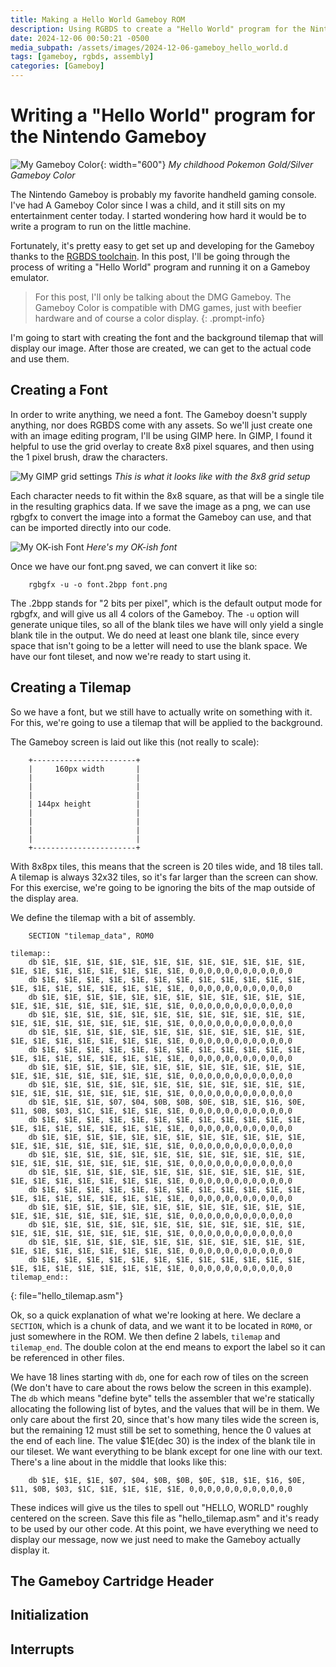 ```yaml
---
title: Making a Hello World Gameboy ROM
description: Using RGBDS to create a "Hello World" program for the Nintendo Gameboy
date: 2024-12-06 00:50:21 -0500
media_subpath: /assets/images/2024-12-06-gameboy_hello_world.d
tags: [gameboy, rgbds, assembly]
categories: [Gameboy]
---
```


# Writing a "Hello World" program for the Nintendo Gameboy

![My Gameboy Color](gbc.jpeg){: width="600"}
_My childhood Pokemon Gold/Silver Gameboy Color_

The Nintendo Gameboy is probably my favorite handheld gaming console. I've had A Gameboy Color since I was a child,
and it still sits on my entertainment center today. I started wondering how hard it would be to write a program to run
on the little machine.

Fortunately, it's pretty easy to get set up and developing for the Gameboy thanks to the
[RGBDS toolchain]([https://rgbds.gbdev.io/). In this post, I'll be going through the process of writing a "Hello
World" program and running it on a Gameboy emulator.

>For this post, I'll only be talking about the DMG Gameboy. The Gameboy Color is compatible with DMG games, just with
>beefier hardware and of course a color display.
{: .prompt-info}

I'm going to start with creating the font and the background tilemap that will display our image. After those are
created, we can get to the actual code and use them.

## Creating a Font

In order to write anything, we need a font. The Gameboy doesn't supply anything, nor does RGBDS come
with any assets. So we'll just create one with an image editing program, I'll be using GIMP here. In GIMP, I found
it helpful to use the grid overlay to create 8x8 pixel squares, and then using the 1 pixel brush, draw the characters.

![My GIMP grid settings](gimp.png)
_This is what it looks like with the 8x8 grid setup_

Each character needs to fit within the 8x8 square, as that will be a single tile in the resulting graphics data.
If we save the image as a png, we can use rgbgfx to convert the image into a format the Gameboy can use, and that can
be imported directly into our code.

![My OK-ish Font](font.png)
_Here's my OK-ish font_

Once we have our font.png saved, we can convert it like so:

```
    rgbgfx -u -o font.2bpp font.png
```

The .2bpp stands for "2 bits per pixel", which is the default output mode for rgbgfx, and will give us all 4 colors
of the Gameboy. The `-u` option will generate unique tiles, so all of the blank tiles we have will only yield a single
blank tile in the output. We do need at least one blank tile, since every space that isn't going to be a letter will
need to use the blank space. We have our font tileset, and now we're ready to start using it.

## Creating a Tilemap

So we have a font, but we still have to actually write on something with it. For this, we're going to use a tilemap
that will be applied to the background.

The Gameboy screen is laid out like this (not really to scale):

```
    +-----------------------+
    |     160px width       |
    |                       |
    |                       |
    |                       |
    | 144px height          |
    |                       |
    |                       |
    |                       |
    |                       |
    +-----------------------+
```

With 8x8px tiles, this means that the screen is 20 tiles wide, and 18 tiles tall. A tilemap is always 32x32 tiles, so
it's far larger than the screen can show. For this exercise, we're going to be ignoring the bits of the map outside of
the display area.

We define the tilemap with a bit of assembly.

```
    SECTION "tilemap_data", ROM0
    
tilemap::
    db $1E, $1E, $1E, $1E, $1E, $1E, $1E, $1E, $1E, $1E, $1E, $1E, $1E, $1E, $1E, $1E, $1E, $1E, $1E, $1E, 0,0,0,0,0,0,0,0,0,0,0,0
    db $1E, $1E, $1E, $1E, $1E, $1E, $1E, $1E, $1E, $1E, $1E, $1E, $1E, $1E, $1E, $1E, $1E, $1E, $1E, $1E, 0,0,0,0,0,0,0,0,0,0,0,0
    db $1E, $1E, $1E, $1E, $1E, $1E, $1E, $1E, $1E, $1E, $1E, $1E, $1E, $1E, $1E, $1E, $1E, $1E, $1E, $1E, 0,0,0,0,0,0,0,0,0,0,0,0
    db $1E, $1E, $1E, $1E, $1E, $1E, $1E, $1E, $1E, $1E, $1E, $1E, $1E, $1E, $1E, $1E, $1E, $1E, $1E, $1E, 0,0,0,0,0,0,0,0,0,0,0,0
    db $1E, $1E, $1E, $1E, $1E, $1E, $1E, $1E, $1E, $1E, $1E, $1E, $1E, $1E, $1E, $1E, $1E, $1E, $1E, $1E, 0,0,0,0,0,0,0,0,0,0,0,0
    db $1E, $1E, $1E, $1E, $1E, $1E, $1E, $1E, $1E, $1E, $1E, $1E, $1E, $1E, $1E, $1E, $1E, $1E, $1E, $1E, 0,0,0,0,0,0,0,0,0,0,0,0
    db $1E, $1E, $1E, $1E, $1E, $1E, $1E, $1E, $1E, $1E, $1E, $1E, $1E, $1E, $1E, $1E, $1E, $1E, $1E, $1E, 0,0,0,0,0,0,0,0,0,0,0,0
    db $1E, $1E, $1E, $1E, $1E, $1E, $1E, $1E, $1E, $1E, $1E, $1E, $1E, $1E, $1E, $1E, $1E, $1E, $1E, $1E, 0,0,0,0,0,0,0,0,0,0,0,0
    db $1E, $1E, $1E, $07, $04, $0B, $0B, $0E, $1B, $1E, $16, $0E, $11, $0B, $03, $1C, $1E, $1E, $1E, $1E, 0,0,0,0,0,0,0,0,0,0,0,0
    db $1E, $1E, $1E, $1E, $1E, $1E, $1E, $1E, $1E, $1E, $1E, $1E, $1E, $1E, $1E, $1E, $1E, $1E, $1E, $1E, 0,0,0,0,0,0,0,0,0,0,0,0
    db $1E, $1E, $1E, $1E, $1E, $1E, $1E, $1E, $1E, $1E, $1E, $1E, $1E, $1E, $1E, $1E, $1E, $1E, $1E, $1E, 0,0,0,0,0,0,0,0,0,0,0,0
    db $1E, $1E, $1E, $1E, $1E, $1E, $1E, $1E, $1E, $1E, $1E, $1E, $1E, $1E, $1E, $1E, $1E, $1E, $1E, $1E, 0,0,0,0,0,0,0,0,0,0,0,0
    db $1E, $1E, $1E, $1E, $1E, $1E, $1E, $1E, $1E, $1E, $1E, $1E, $1E, $1E, $1E, $1E, $1E, $1E, $1E, $1E, 0,0,0,0,0,0,0,0,0,0,0,0
    db $1E, $1E, $1E, $1E, $1E, $1E, $1E, $1E, $1E, $1E, $1E, $1E, $1E, $1E, $1E, $1E, $1E, $1E, $1E, $1E, 0,0,0,0,0,0,0,0,0,0,0,0
    db $1E, $1E, $1E, $1E, $1E, $1E, $1E, $1E, $1E, $1E, $1E, $1E, $1E, $1E, $1E, $1E, $1E, $1E, $1E, $1E, 0,0,0,0,0,0,0,0,0,0,0,0
    db $1E, $1E, $1E, $1E, $1E, $1E, $1E, $1E, $1E, $1E, $1E, $1E, $1E, $1E, $1E, $1E, $1E, $1E, $1E, $1E, 0,0,0,0,0,0,0,0,0,0,0,0
    db $1E, $1E, $1E, $1E, $1E, $1E, $1E, $1E, $1E, $1E, $1E, $1E, $1E, $1E, $1E, $1E, $1E, $1E, $1E, $1E, 0,0,0,0,0,0,0,0,0,0,0,0
    db $1E, $1E, $1E, $1E, $1E, $1E, $1E, $1E, $1E, $1E, $1E, $1E, $1E, $1E, $1E, $1E, $1E, $1E, $1E, $1E, 0,0,0,0,0,0,0,0,0,0,0,0
tilemap_end::
```
{: file="hello_tilemap.asm"}

Ok, so a quick explanation of what we're looking at here. We declare a `SECTION`, which is a chunk of data,
and we want it to be located in `ROM0`, or just somewhere in the ROM. We then define 2 labels, `tilemap` and
`tilemap_end`. The double colon at the end means to export the label so it can be referenced in other files.

We have 18 lines starting with `db`, one for each row of tiles on the screen (We don't have to care about the rows
below the screen in this example). The `db` which means "define byte" tells
the assembler that we're statically allocating the following list of bytes, and the values that will be in them. We
only care about the first 20, since that's how many tiles wide the screen is, but the remaining 12 must still be set
to something, hence the 0 values at the end of each line. The value $1E(dec 30) is the index of the blank tile in our
tileset. We want everything to be blank except for one line with our text. There's a line about in the middle that
looks like this:

```
    db $1E, $1E, $1E, $07, $04, $0B, $0B, $0E, $1B, $1E, $16, $0E, $11, $0B, $03, $1C, $1E, $1E, $1E, $1E, 0,0,0,0,0,0,0,0,0,0,0,0
```

These indices will give us the tiles to spell out "HELLO, WORLD" roughly centered on the screen. Save this file as
"hello_tilemap.asm" and it's ready to be used by our other code. At this point, we have everything we need to display
our message, now we just need to make the Gameboy actually display it.

## The Gameboy Cartridge Header

## Initialization

## Interrupts
